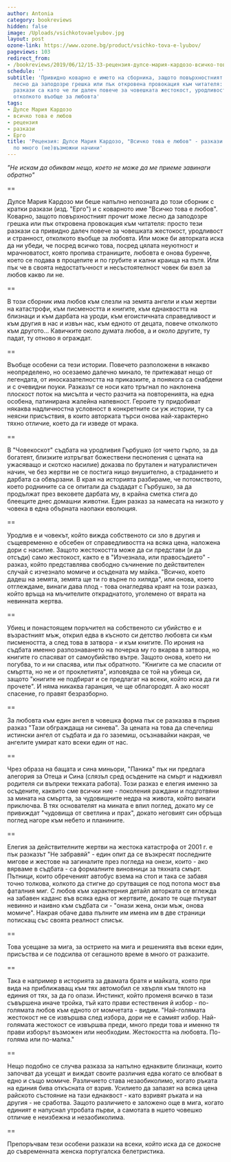 ```yaml
---
author: Antonia
category: bookreviews
hidden: false
image: /Uploads/vsichkotovaelyubov.jpg
layout: post
ozone-link: https://www.ozone.bg/product/vsichko-tova-e-lyubov/
pageviews: 103
redirect_from:
- /bookreviews/2019/06/12/15-33-рецензия-дулсе-мария-кардозо-всичко-това-е-любов-за-любовта-по-много-не-възможни-начини
schedule: ''
subtitle: 'Привидно коварно е името на сборника, защото повърхностният прочит може
  лесно да заподозре грешка или пък откровена провокация към читателя: просто тези
  разкази са като че ли далеч повече за човешката жестокост, уродливост и странност,
  отколкото въобще за любовта'
tags:
- Дулсе Мария Кардозо
- всичко това е любов
- рецензия
- разкази
- Ерго
title: 'Рецензия: Дулсе Мария Кардозо, "Всичко това е любов" - разкази за любовта
  по много (не)възможни начини'
---
```


_"Не искам да обиквам нещо, което не може да ме приеме завинаги обратно"_

\==

Дулсе Мария Кардозо ми беше напълно непозната до този сборник с кратки разкази (изд. "Ерго") и с коварното име "Всичко това е любов". Коварно, защото повърхностният прочит може лесно да заподозре грешка или пък откровена провокация към читателя: просто тези разкази са привидно далеч повече за човешката жестокост, уродливост и странност, отколкото въобще за любовта. Или може би авторката иска да ни убеди, че посред всичко това, посред цялата неуютност и мрачноватост, която пропива страниците, любовта е онова буренче, което се подава в процепите и по грубите и кални краища на пътя. Или пък че в своята недостатъчност и несъстоятелност човек би взел за любов какво ли не. 

\==

В този сборник има любов към слезли на земята ангели и към жертви на катастрофи, към писмеността и книгите, към еднаквостта на близнаци и към дарбата на уроди, към егоистичната справедливост и към другия в нас и извън нас, към едното от децата, повече отколкото към другото... Кавичките около думата любов, а и около другите, ту падат, ту отново я ограждат. 

\==

Въобще особени са тези истории. Повечето разположени в някакво неопределено, но осезаемо далечно минало, те притежават нещо от легендата, от иносказателността на приказките, а понякога са снабдени и с очевидни поуки. Разказът се носи като тръгнал по наклонена плоскост поток на мисълта и често разчита на повторенията, на една особена, патинирана жалейна напевност. Героите ту придобиват някаква надличностна условност в конкретните си уж истории, ту са неясни присъствия, в които авторката търси онова най-характерно тяхно отличие, което да ги изведе от мрака. 

\==

В "Човекоскот" съдбата на уродливия Гърбушко (от чието гърло, за да богатеят, близките изтръгват божествени песнопения с цената на ужасяващо и скотско насилие) доказва по брутален и натуралистичен начин, че без жертви не се постига нищо внушително, а страданието и дарбата са обвързани. В края на историята разбираме, че потомството, което роднините са се опитали да създадат с Гърбушко, за да продължат през вековете дарбата му, в крайна сметка стига до блеещите днес домашни животни. Един разказ за намесата на низкото у човека в една обърната наопаки еволюция. 

\==

Уродлив е и човекът, който вижда собственото си зло в другия и същевременно е обсебен от справедливостта на всяка цена, наложена дори с насилие. Защото жестокостта може да си представи (и да отсъди) само жестокост, както е в "Изчезнала, или правосъдието" - разказ, който представлява свободно съчинение по действителен случай с изчезнало момиче и осъдената му майка. "Всичко, което дадеш на земята, земята ще ти го върне по хиляда", или онова, което отглеждаме, винаги дава плод - това онагледява краят на този разказ, който връща на мъчителите откраднатото, уголемено от вярата на невинната жертва.

\==

Убиец и понастоящем поръчител на собственото си убийство е и възрастният мъж, открил едва в късното си детство любовта си към писмеността, а след това в затвора - и към книгите. По ирония на съдбата именно разпознаването на почерка му го вкарва в затвора, но книгите го спасяват от самоубийство вътре. Защото онова, което ни погубва, то и ни спасява, или пък обратното. "Книгите са ме спасили от смъртта, но не и от проклетията", изповядва се той на убиеца си, защото "книгите не подбират и се предлагат на всеки, който иска да ги прочете". И няма никаква гаранция, че ще облагородят. А ако носят спасение, го правят безразборно. 

\==

За любовта към един ангел в човешка форма пък се разказва в първия разказ "Тази обграждаща ни синева". За цената на това да спечелиш истински ангел от съдбата и да го заземиш, осъзнавайки накрая, че ангелите умират като всеки един от нас. 

\==

Чрез образа на бащата и сина миньори, "Паника" пък ни предлага алегория за Отеца и Сина (слязъл сред осъдените на смърт и надживял родителя си въпреки тежката работа). Този разказ е елегия именно за осъдените, каквито сме всички ние - поколения раждани и подготвяни за мината на смъртта, за чудовищните недра на живота, който винаги приключва. В тях основателят на мината е впил поглед, докато му се привиждат "чудовища от светлина и прах", докато неговият син обръща поглед нагоре към небето и планините.

\==

Елегия за действителните жертви на жестока катастрофа от 2001 г. е пък разказът "Не забравяй" - един опит да се възкресят последните мигове и жестове на загиналите през погледа на онези, които - ако вярваме в съдбата - са формалните виновници за тяхната смърт. Пътници, които обреченият автобус взема на стоп и така се забавя точно толкова, колкото да стигне до срутващия се под потопа мост във фаталния миг. С любов към характерния детайл авторката се вглежда на забавен каданс във всяка една от жертвите, докато те още пътуват невинно и наивно към съдбата си - "онази жена, онзи мъж, онова момиче". Накрая обаче дава пълните им имена им в две страници потискащ със своята реалност списък.

\==

Това усещане за мига, за острието на мига и решенията във всеки един, присъства и се подсилва от сегашното време в много от разказите. 

\==

Така е например в историята за двамата братя и майката, която при вида на приближаващ към тях автомобил се хвърля към тялото на единия от тях, за да го опази. Инстинкт, който променя всичко в тази съвършена иначе тройка, тъй като прави естествения й избор - по-голямата любов към едното от момчетата - видим. "Най-голямата жестокост не се извършва след избора, дори не е самият избор. Най-голямата жестокост се извършва преди, много преди това и именно тя прави изборът възможен или необходим. Жестокостта на любовта. По-голяма или по-малка."

\==

Нещо подобно се случва разказа за напълно еднаквите близнаци, които започват да усещат и виждат своите различия едва когато се влюбват в едно и също момиче. Различието става незаобиколимо, когато ръката на единия бива откъсната от взрив. Усилието да запазят на всяка цена райското състояние на тази еднаквост - като взривят ръката и на другия - не сработва. Защото различието е заложено още в мига, когато единият е напуснал утробата първи, а самотата в ншето човешко отличие е неизбежна и незаобиколима.  

\==

Препоръчвам тези особени разкази на всеки, който иска да се докосне до съвременната женска португалска белетристика.
